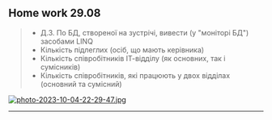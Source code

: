 ## Home work 29.08
> * Д.З. По БД, створеної на зустрічі, вивести (у "моніторі БД") засобами LINQ
> * Кількість підлеглих (осіб, що мають керівника)
> * Кількість співробітників ІТ-відділу (як основних, так і сумісників)
> * Кількість співробітників, які працюють у двох відділах (основний та сумісний)

[![photo-2023-10-04-22-29-47.jpg](https://i.postimg.cc/MKffJw3K/photo-2023-10-04-22-29-47.jpg)](https://postimg.cc/Mvxp1C8h)
___
